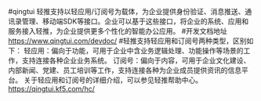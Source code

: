 #qingtui
轻推支持以轻应用/订阅号为载体，为企业提供身份验证、消息推送、通讯录管理、移动端SDK等接口。企业可以基于这些接口，将企业的系统、应用和服务接入轻推，为企业提供更多个性化的智能办公应用。
#开发文档地址
https://www.qingtui.com/devdoc/ 
#轻推支持轻应用和订阅号两种类型，区别如下：
轻应用：偏向于功能，可用于企业中含业务逻辑处理、功能操作等场景的工作，支持连接各种企业业务系统。 订阅号：偏向于内容，可用于企业文化建设、内部新闻、党建、员工培训等工作，支持连接各种为企业成员提供资讯的信息平台。 关于轻应用和订阅号的详细介绍，可以参见轻推帮助中心。https://qingtui.kf5.com/hc/